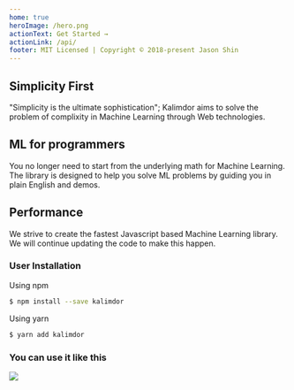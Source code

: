 ```yaml
---
home: true
heroImage: /hero.png
actionText: Get Started →
actionLink: /api/
footer: MIT Licensed | Copyright © 2018-present Jason Shin
---
```


<div class="features">
  <div class="feature">
    <h2>Simplicity First</h2>
    <p>"Simplicity is the ultimate sophistication"; Kalimdor aims to solve the problem of complixity in Machine Learning
    through Web technologies.</p>
  </div>
  <div class="feature">
    <h2>ML for programmers</h2>
    <p>You no longer need to start from the underlying math for Machine Learning. The library is designed to
    help you solve ML problems by guiding you in plain English and demos.</p>
  </div>
  <div class="feature">
    <h2>Performance</h2>
    <p>We strive to create the fastest Javascript based Machine Learning library. We will continue updating the
    code to make this happen.</p>
  </div>
</div>

### User Installation

Using npm

```bash
$ npm install --save kalimdor
```

Using yarn

```bash
$ yarn add kalimdor
```


### You can use it like this

<img src="https://i.imgur.com/I6KUOi8.png">
